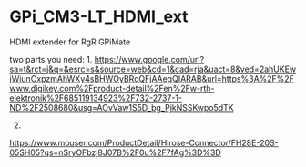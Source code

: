 # GPi_CM3-LT_HDMI_ext
HDMI extender for RgR GPiMate

two parts you need:
1.
https://www.google.com/url?sa=t&rct=j&q=&esrc=s&source=web&cd=1&cad=rja&uact=8&ved=2ahUKEwjWiunOxpzmAhWXy4sBHWOyBRoQFjAAegQIARAB&url=https%3A%2F%2Fwww.digikey.com%2Fproduct-detail%2Fen%2Fw-rth-elektronik%2F685119134923%2F732-2737-1-ND%2F2508680&usg=AOvVaw1S5D_bg_PjkNSSKwpo5dTK

2.
https://www.mouser.com/ProductDetail/Hirose-Connector/FH28E-20S-05SH05?qs=nSryOFbzj8J07B%2F0u%2F7fAg%3D%3D
